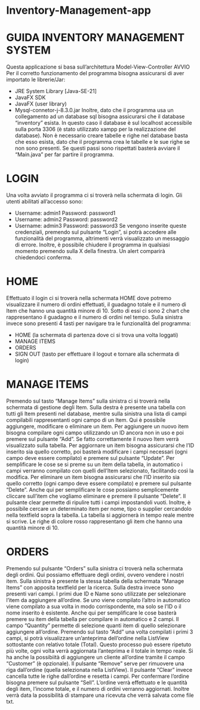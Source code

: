 # Inventory-Management-app

# GUIDA INVENTORY MANAGEMENT SYSTEM
Questa applicazione si basa sull’architettura Model-View-Controller
AVVIO
Per il corretto funzionamento del programma bisogna assicurarsi di aver importato le librerie/Jar:
-	JRE System Library [Java-SE-21]
-	JavaFX SDK
-	JavaFX (user library)
-	Mysql-connetor-j-8.3.0.jar
Inoltre, dato che il programma usa un collegamento ad un database sql bisogna assicurarsi che il database “inventory” esista. In questo caso il database è sul localhost accessibile sulla porta 3306 (è stato utilizzato xampp per la realizzazione del database).
Non è necessario creare tabelle e righe nel database basta che esso esista, dato che il programma crea le tabelle e le sue righe se non sono presenti.
Se questi passi sono rispettati basterà avviare il “Main.java” per far partire il programma.

# LOGIN
Una volta avviato il programma ci si troverà nella schermata di login. Gli utenti abilitati all’accesso sono:
- Username: admin1	Password: password1
-	Username: admin2	Password: password2
-	Username: admin3	Password: password3
Se vengono inserite queste credenziali, premendo sul pulsante “Login”, si potrà accedere alle funzionalità del programma, altrimenti verrà visualizzato un messaggio di errore.
Inoltre, è possibile chiudere il programma in qualsiasi momento premendo sulla X della finestra.
Un alert comparirà chiedendoci conferma.

# HOME
Effettuato il login ci si troverà nella schermata HOME dove potremo visualizzare il numero di ordini effettuati, il guadagno totale e il numero di Item che hanno una quantità minore di 10.
Sotto di essi ci sono 2 chart che rappresentano il guadagno e il numero di ordini nel tempo.
Sulla sinistra invece sono presenti 4 tasti per navigare tra le funzionalità del programma:
-	HOME (la schermata di partenza dove ci si trova una volta loggati)
-	MANAGE ITEMS
-	ORDERS
-	SIGN OUT (tasto per effettuare il logout e tornare alla schermata di login)

# MANAGE ITEMS
Premendo sul tasto “Manage Items” sulla sinistra ci si troverà nella schermata di gestione degli Item.
Sulla destra è presente una tabella con tutti gli Item presenti nel database, mentre sulla sinistra una lista di campi compilabili rappresentanti ogni campo di un Item.
Qui è possibile aggiungere, modificare o eliminare un item.
Per aggiungere un nuovo item bisogna compilare ogni campo utilizzando un ID ancora non in uso e poi premere sul pulsante “Add”. Se fatto correttamente il nuovo Item verrà visualizzato sulla tabella.
Per aggiornare un item bisogna assicurarsi che l’ID inserito sia quello corretto, poi basterà modificare i campi necessari (ogni campo deve essere compilato) e premere sul pulsante “Update”. Per semplificare le cose se si preme su un item della tabella, in automatico i campi verranno compilato con quelli dell’Item selezionato, facilitando così la modifica.
Per eliminare un item bisogna assicurarsi che l’ID inserito sia quello corretto (ogni campo deve essere compilato) e premere sul pulsante “Delete”. Anche qui per semplificare le cose possiamo semplicemente cliccare sull’item che vogliamo eliminare e premere il pulsante “Delete”.
Il pulsante clear permette di ripulire tutti i campi impostandoli vuoti.
Inoltre, è possibile cercare un determinato item per nome, tipo o supplier cercandolo nella textfield sopra la tabella. La tabella si aggiornerà in tempo reale mentre si scrive.
Le righe di colore rosso rappresentano gli item che hanno una quantità minore di 10.

# ORDERS 
Premendo sul pulsante “Orders” sulla sinistra ci troverà nella schermata degli ordini.
Qui possiamo effettuare degli ordini, ovvero vendere i nostri item.
Sulla sinistra è presente la stessa tabella della schermata “Manage Items” con apposita textfield per la ricerca. 
Sulla destra invece sono presenti vari campi. I primi due ID e Name sono utilizzate per selezionare l’item da aggiungere all’ordine. Se uno viene compilato l’altro in automatico viene compilato a sua volta in modo corrispondente, ma solo se l’ID o il nome inserito è esistente. Anche qui per semplificare le cose basterà premere su item della tabella per compilare in automatico e 2 campi.
Il campo “Quantity” permette di selezione quanti item di quello selezionare aggiungere all’ordine.
Premendo sul tasto “Add” una volta compilati i primi 3 campi, si potrà visualizzare un’anteprima dell’ordine nella ListView sottostante con relativo totale (Total).
Questo processo può essere ripetuto più volte, ogni volta verrà aggiornata l’anteprima e il totale in tempo reale.
Si ha anche la possibiità di aggiungere un cliente all’ordine tramite il campo “Customer” (è opzionale).
Il pulsante “Remove” serve per rimuovere una riga dall’ordine (quella selezionata nella ListView).
Il pulsante “Clear” invece cancella tutte le righe dall’ordine e resetta i campi.
Per confermare l’ordine bisogna premere sul pulsante “Sell”. L’ordine verrà effettuato e le quantità degli item, l’income totale, e il numero di ordini verranno aggiornati. Inoltre verrà data la possibilità di stampare una ricevuta che verrà salvata come file txt.
